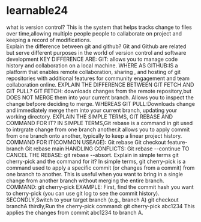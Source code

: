 # learnable24
what is version control? 
    This is the system that helps tracks change to files over time,allowing multiple people people to callaborate on project and keeping a record of modifications.                               
Explain the difference between git and github?
    Git and Github are related but serve different purposes in the world of version control and software development 
    KEY DIFFERENCE ARE:
    GIT: allows you to manage code history and collaboration on a local machine.
    WHERE AS GITHUB:IS a platform that enables remote collaboration, sharing , and hosting of git repositories with additional features for community engagement and team collaboration online.
EXPLAIN THE DIFFERENCE BETWEEN GIT FETCH AND GIT PULL?
    GIT FETCH: downloads changes from the remote repository,but DOES NOT MERGE them into your current branch. Allows you to inspect the change befpore deciding to merge.
    WHEREAS GIT PULL:Downloads change and immediately merge them into your current branch, updating your working directory.
EXPLAIN THE SIMPLE TERMS, GIT REBASE AND COMMAND FOR IT?
    IN SIMPLE TERMS,Git rebase is a command in git used to intrgrate change from one branch another.it allows you to apply commit from one branch onto another, typically to keep a linear project history.
    COMMAND FOR IT(COMMON USEAGE):
    Git rebase<branch>
    Git checkout feature-branch
    Git rebase main
    HANDLING CONFLICTS:
    Git rebase --continue
    TO CANCEL THE REBASE:
    git rebase --absort.
Explain in simple terms git cherry-pick and the command for it?
    In simple terms, git cherry-pick is a command used to apply a specific commit (or changes from a commit) from one branch to another. This is useful when you want to bring in a single change from another branch without merging the entire branch.
    COMMAND:
    git cherry-pick <commit-hash>
    EXAMPLE:
    First, find the commit hash you want to cherry-pick (you can use git log to see the commit history).
    SECONDLY,Switch to your target branch (e.g., branch A)
     git checkout branchA
    thirdly,Run the cherry-pick command:
     git cherry-pick abc1234
    This applies the changes from commit abc1234 to branch A.


